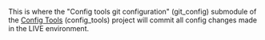 This is where the "Config tools git configuration" (git_config) submodule of the [Config Tools](https://www.drupal.org/project/config_tools) (config_tools) project will commit all config changes made in the LIVE environment.
